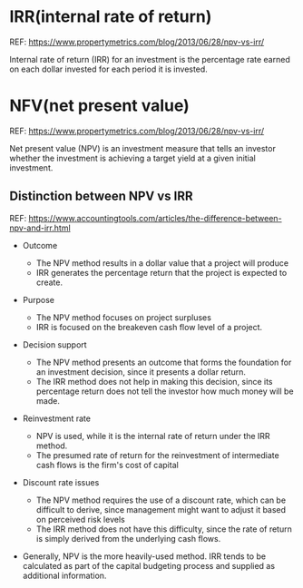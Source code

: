 # IRR(internal rate of return)
REF: https://www.propertymetrics.com/blog/2013/06/28/npv-vs-irr/

Internal rate of return (IRR) for an investment is the percentage rate earned on each dollar invested for each period it is invested.


# NFV(net present value)
REF: https://www.propertymetrics.com/blog/2013/06/28/npv-vs-irr/

Net present value (NPV) is an investment measure that tells an investor whether the investment is achieving a target yield at a given initial investment.


## Distinction between NPV vs IRR
REF: https://www.accountingtools.com/articles/the-difference-between-npv-and-irr.html

- Outcome
    - The NPV method results in a dollar value that a project will produce
    - IRR generates the percentage return that the project is expected to create.

- Purpose
    - The NPV method focuses on project surpluses
    - IRR is focused on the breakeven cash flow level of a project.

- Decision support
    - The NPV method presents an outcome that forms the foundation for an investment decision, since it presents a dollar return.
    - The IRR method does not help in making this decision, since its percentage return does not tell the investor how much money will be made.

- Reinvestment rate
    - NPV is used, while it is the internal rate of return under the IRR method.
    - The presumed rate of return for the reinvestment of intermediate cash flows is the firm's cost of capital

- Discount rate issues
    - The NPV method requires the use of a discount rate, which can be difficult to derive, since management might want to adjust it based on perceived risk levels
    - The IRR method does not have this difficulty, since the rate of return is simply derived from the underlying cash flows.

- Generally, NPV is the more heavily-used method. IRR tends to be calculated as part of the capital budgeting process and supplied as additional information.







